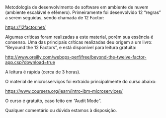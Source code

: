 Metodologia de desenvolvimento de software em ambiente de nuvem (ambiente escalável e efêmero). Primeiramente foi desenvolvido 12 “regras” a serem seguidas, sendo chamada de 12 Factor:

https://12factor.net/ 

Algumas críticas foram realizadas a este material, porém sua essência é consenso. Uma das principais críticas realizadas deu origem a um livro: “Beyound the 12 Factors”, e está disponível para leitura gratuita: 

http://www.oreilly.com/webops-perf/free/beyond-the-twelve-factor-app.csp?download=true 

A leitura é rápida (cerca de 3 horas).

O material de microsserviços foi extraído principalmente do curso abaixo:

https://www.coursera.org/learn/intro-ibm-microservices/

O curso é gratuito, caso feito em “Audit Mode”.

Qualquer comentário ou dúvida estamos à disposição.
